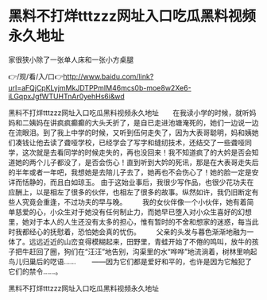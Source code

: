 # 黑料不打烊tttzzz网址入口吃瓜黑料视频永久地址
家很狭小除了一张单人床和一张小方桌腿

👉/观/看/入/口👉http://www.baidu.com/link?url=aFQjCpKLyjmMkJDTPPmIM46mcs0b-moe8w2Xe6-iLGqpxJgfWTUHTnAr0yehHs6i&wd

黑料不打烊tttzzz网址入口吃瓜黑料视频永久地址　　在我读小学的时候，就听妈妈和二姨妈在讲疯疯癫癫的大头夭折了，是自已走进池塘淹死的，她们一边说一边在流眼泪。到了我上中学的时候，又听到伍何走失了，因为大表哥聪明，妈和姨她们凑钱让他去读了聋哑学校，已经学会了写字和缝纫技术，还结交了一些聋哑同学，这次就是去看同学的时候走失的，再也没回来！我不知道疯了的大妗是否会知道她的两个儿子都没了，是否会伤心！直到听到大妗的死讯，那是在大表哥走失后的半年或者一年吧，我想她是去陪儿子去了，她再也不会伤心了！她的脸一定是安详而恬静的，而且白如琼玉。
由于这始业事后，我很少写作品，也很少花功夫在应酬上，以是相左了很多的伙伴，也相左了很多的故事。纵然如许，我仍旧断定有些人究竟会重逢，不过功夫的早与晚。
　　我的女伙伴像一个小伙伴，她有着简单慈爱的心，小众生对于她没有任何制止力，而她早已堕入对小众生喜好的幻想里，她对于本人的人生还没有太多的担心，惟有暂时的不舍和想家的迷惑，每当此时我都经心的抚慰着，恐怕她会真的忧伤。
　　父亲的头发与暮色渐渐地融为一体了。远远近近的山峦变得模糊起来，田野里，青蛙开始了不倦的鸣叫，放牛的孩子把牛赶回了圈，狗们在“汪汪”地告别，沟渠里的水“哗哗”地流淌着，树林里响起鸟儿归巢后的呓语……
　　——因为它们都是爱好和平的，也许是因为它触犯了它们的禁令……。

黑料不打烊tttzzz网址入口吃瓜黑料视频永久地址
